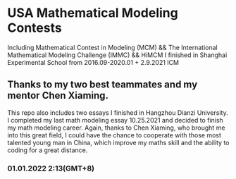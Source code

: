 # USA Mathematical Modeling Contests
Including Mathematical Contest in Modeling (MCM) && The International Mathematical Modeling Challenge (IMMC) && HiMCM I finished in Shanghai Experimental School from 2016.09-2020.01 + 2.9.2021 ICM 
## Thanks to my two best teammates and my mentor Chen Xiaming.
This repo also includes two essays I finished in Hangzhou Dianzi University. I completed my last math modeling essay 10.25.2021 and decided to finish my math modeling career. Again, thanks to Chen Xiaming, who brought me into this great field, I could have the chance to cooperate with those most talented young man in China, which improve my maths skill and the ability to coding for a great distance.
### 01.01.2022 2:13(GMT+8)

